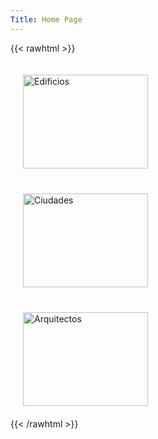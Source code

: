 ```yaml
---
Title: Home Page
---
```


{{< rawhtml >}}
<div class="row">
  <div class="four columns">
		<a href="/edificios/">
    <img class="center" style="margin:20px; width:200px; height:150px;" title="Edificios" src="icons/edificios.jpg">
	  </a>
  </div>
  <div class="four columns value-prop">
		<a href="/ciudades/">
    <img class="center" style="margin:20px; width:200px; height:150px;" title="Ciudades" src="icons/ciudades.jpg">
	  </a>
  </div>
  <div class="four columns value-prop">
		<a href="/arquitectos/">
    <img class="center" style="margin:20px; width:200px; height:150px;" title="Arquitectos" src="icons/arquitectos.jpg">
	 </a>
  </div>
</div>
{{< /rawhtml >}}